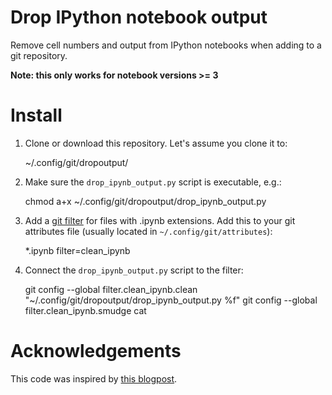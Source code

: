# Drop IPython notebook output

Remove cell numbers and output from IPython notebooks when adding to a git repository.

__Note: this only works for notebook versions >= 3__

# Install

1. Clone or download this repository. Let's assume you clone it to:

    ~/.config/git/dropoutput/

2. Make sure the `drop_ipynb_output.py` script is executable, e.g.:

    chmod a+x ~/.config/git/dropoutput/drop_ipynb_output.py

3. Add a [git filter](https://git-scm.com/book/en/v2/Customizing-Git-Git-Attributes) for
files with .ipynb extensions. Add this to your git attributes file (usually located in
`~/.config/git/attributes`):

    *.ipynb  filter=clean_ipynb

4. Connect the `drop_ipynb_output.py` script to the filter:

    git config --global filter.clean_ipynb.clean "~/.config/git/dropoutput/drop_ipynb_output.py %f"
    git config --global filter.clean_ipynb.smudge cat

# Acknowledgements

This code was inspired by [this blogpost](http://pascalbugnion.net/blog/ipython-notebooks-and-git.html).
